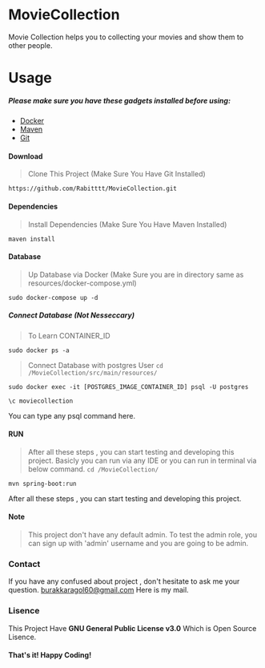 # MovieCollection
Movie Collection helps you to collecting your movies and show them to other people.

# Usage

##### Please make sure you have these gadgets installed before using:
* [Docker](https://docs.docker.com/engine/install/)
* [Maven](https://maven.apache.org/index.html) 
* [Git](https://git-scm.com/downloads)

#### Download
> Clone This Project (Make Sure You Have Git Installed)
```
https://github.com/Rabitttt/MovieCollection.git
```

#### Dependencies
> Install Dependencies (Make Sure You Have Maven Installed) 
```
maven install
```

#### Database

> Up Database via Docker (Make Sure you are in directory same as resources/docker-compose.yml)
```
sudo docker-compose up -d 
```
##### Connect Database (Not Nesseccary)
> To Learn CONTAINER_ID
```
sudo docker ps -a
```

> Connect Database with postgres User 
`
cd /MovieCollection/src/main/resources/
`
```
sudo docker exec -it [POSTGRES_IMAGE_CONTAINER_ID] psql -U postgres
```
```
\c moviecollection
```
You can type any psql command here.

#### RUN
> After all these steps , you can start testing and developing this project.
> Basicly you can run via any IDE or you can run in terminal via below command.
`
cd /MovieCollection/
`
```
mvn spring-boot:run
```
After all these steps , you can start testing and developing this project.

#### Note
> This project don't have any default admin. To test the admin role, you can sign up with 'admin' username and you are going to be admin.

### Contact
If you have any confused about project , don't hesitate to ask me your question.
<burakkaragol60@gmail.com> Here is my mail.

### Lisence
This Project Have __GNU General Public License v3.0__  Which is Open Source Lisence. 

#### That's it! Happy Coding!
